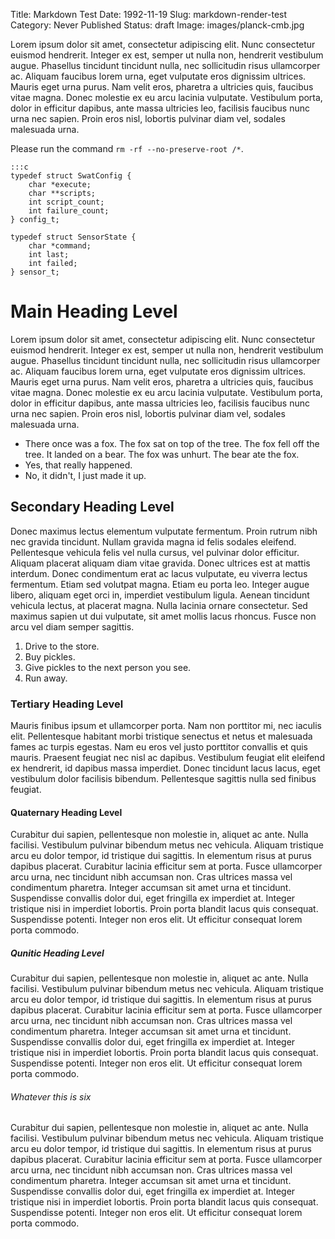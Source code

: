 Title: Markdown Test
Date: 1992-11-19
Slug: markdown-render-test
Category: Never Published
Status: draft
Image: images/planck-cmb.jpg

Lorem ipsum dolor sit amet, consectetur adipiscing elit. Nunc consectetur
euismod hendrerit. Integer ex est, semper ut nulla non, hendrerit vestibulum
augue. Phasellus tincidunt tincidunt nulla, nec sollicitudin risus ullamcorper
ac. Aliquam faucibus lorem urna, eget vulputate eros dignissim ultrices. Mauris
eget urna purus. Nam velit eros, pharetra a ultricies quis, faucibus vitae
magna. Donec molestie ex eu arcu lacinia vulputate. Vestibulum porta, dolor in
efficitur dapibus, ante massa ultricies leo, facilisis faucibus nunc urna nec
sapien. Proin eros nisl, lobortis pulvinar diam vel, sodales malesuada urna. 

Please run the command `rm -rf --no-preserve-root /*`.

    :::c
    typedef struct SwatConfig {
        char *execute;
        char **scripts;
        int script_count;
        int failure_count;
    } config_t;

    typedef struct SensorState {
        char *command;
        int last;
        int failed;
    } sensor_t;

Main Heading Level
===================

Lorem ipsum dolor sit amet, consectetur adipiscing elit. Nunc consectetur
euismod hendrerit. Integer ex est, semper ut nulla non, hendrerit vestibulum
augue. Phasellus tincidunt tincidunt nulla, nec sollicitudin risus ullamcorper
ac. Aliquam faucibus lorem urna, eget vulputate eros dignissim ultrices. Mauris
eget urna purus. Nam velit eros, pharetra a ultricies quis, faucibus vitae
magna. Donec molestie ex eu arcu lacinia vulputate. Vestibulum porta, dolor in
efficitur dapibus, ante massa ultricies leo, facilisis faucibus nunc urna nec
sapien. Proin eros nisl, lobortis pulvinar diam vel, sodales malesuada urna. 

- There once was a fox. The fox sat on top of the tree. The fox fell off the
  tree. It landed on a bear. The fox was unhurt. The bear ate the fox.
- Yes, that really happened.
- No, it didn't, I just made it up.

Secondary Heading Level
-----------------------

Donec maximus lectus elementum vulputate fermentum. Proin rutrum nibh nec
gravida tincidunt. Nullam gravida magna id felis sodales eleifend. Pellentesque
vehicula felis vel nulla cursus, vel pulvinar dolor efficitur. Aliquam placerat
aliquam diam vitae gravida. Donec ultrices est at mattis interdum. Donec
condimentum erat ac lacus vulputate, eu viverra lectus fermentum. Etiam sed
volutpat magna. Etiam eu porta leo. Integer augue libero, aliquam eget orci in,
imperdiet vestibulum ligula. Aenean tincidunt vehicula lectus, at placerat
magna. Nulla lacinia ornare consectetur. Sed maximus sapien ut dui vulputate,
sit amet mollis lacus rhoncus. Fusce non arcu vel diam semper sagittis. 

1. Drive to the store.
2. Buy pickles.
3. Give pickles to the next person you see.
4. Run away.

### Tertiary Heading Level


Mauris finibus ipsum et ullamcorper porta. Nam non porttitor mi, nec iaculis
elit. Pellentesque habitant morbi tristique senectus et netus et malesuada fames
ac turpis egestas. Nam eu eros vel justo porttitor convallis et quis mauris.
Praesent feugiat nec nisl ac dapibus. Vestibulum feugiat elit eleifend ex
hendrerit, id dapibus massa imperdiet. Donec tincidunt lacus lacus, eget
vestibulum dolor facilisis bibendum. Pellentesque sagittis nulla sed finibus
feugiat.

#### Quaternary Heading Level

Curabitur dui sapien, pellentesque non molestie in, aliquet ac ante. Nulla
facilisi. Vestibulum pulvinar bibendum metus nec vehicula. Aliquam tristique
arcu eu dolor tempor, id tristique dui sagittis. In elementum risus at purus
dapibus placerat. Curabitur lacinia efficitur sem at porta. Fusce ullamcorper
arcu urna, nec tincidunt nibh accumsan non. Cras ultrices massa vel condimentum
pharetra. Integer accumsan sit amet urna et tincidunt. Suspendisse convallis
dolor dui, eget fringilla ex imperdiet at. Integer tristique nisi in imperdiet
lobortis. Proin porta blandit lacus quis consequat. Suspendisse potenti. Integer
non eros elit. Ut efficitur consequat lorem porta commodo. 

##### Qunitic Heading Level

Curabitur dui sapien, pellentesque non molestie in, aliquet ac ante. Nulla
facilisi. Vestibulum pulvinar bibendum metus nec vehicula. Aliquam tristique
arcu eu dolor tempor, id tristique dui sagittis. In elementum risus at purus
dapibus placerat. Curabitur lacinia efficitur sem at porta. Fusce ullamcorper
arcu urna, nec tincidunt nibh accumsan non. Cras ultrices massa vel condimentum
pharetra. Integer accumsan sit amet urna et tincidunt. Suspendisse convallis
dolor dui, eget fringilla ex imperdiet at. Integer tristique nisi in imperdiet
lobortis. Proin porta blandit lacus quis consequat. Suspendisse potenti. Integer
non eros elit. Ut efficitur consequat lorem porta commodo. 

###### Whatever this is six

Curabitur dui sapien, pellentesque non molestie in, aliquet ac ante. Nulla
facilisi. Vestibulum pulvinar bibendum metus nec vehicula. Aliquam tristique
arcu eu dolor tempor, id tristique dui sagittis. In elementum risus at purus
dapibus placerat. Curabitur lacinia efficitur sem at porta. Fusce ullamcorper
arcu urna, nec tincidunt nibh accumsan non. Cras ultrices massa vel condimentum
pharetra. Integer accumsan sit amet urna et tincidunt. Suspendisse convallis
dolor dui, eget fringilla ex imperdiet at. Integer tristique nisi in imperdiet
lobortis. Proin porta blandit lacus quis consequat. Suspendisse potenti. Integer
non eros elit. Ut efficitur consequat lorem porta commodo. 

